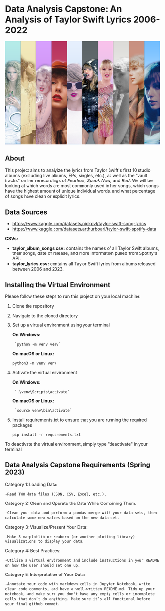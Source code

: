 # Data Analysis Capstone: An Analysis of Taylor Swift Lyrics 2006-2022

 ![Alt text](image.png)

## About
This project aims to analyize the lyrics from Taylor Swift's first 10 studio albums (excluding live albums, EPs, singles, etc.), as well as the "vault tracks" on her rerecordings of *Fearless*, *Speak Now*, and *Red*. We will be looking at which words are most commonly used in her songs, which songs have the highest amount of unique individual words, and what percentage of songs have clean or explicit lyrics.

## Data Sources
- https://www.kaggle.com/datasets/nickpvl/taylor-swift-song-lyrics
- https://www.kaggle.com/datasets/arthurboari/taylor-swift-spotify-data

**CSVs:**
- **taylor_album_songs.csv:** contains the names of all Taylor Swift albums, their songs, date of release, and more information pulled from Spotify's API.
- **taylor_lyrics.csv:** contains all Taylor Swift lyrics from albums released between 2006 and 2023.

## Installing the Virtual Environment
Please follow these steps to run this project on your local machine:
1. Clone the repository
1. Navigate to the cloned directory
1. Set up a virtual environment using your terminal

    **On Windows:**

        `python -m venv venv`

    **On macOS or Linux:**

     `python3 -m venv venv`

1. Activate the virtual environment

    **On Windows:**

        `.\venv\Scripts\activate`
    
    **On macOS or Linux:**

        `source venv\bin\activate`

1. Install requirements.txt to ensure that you are running the required packages

    `pip install -r requirements.txt`

To deactivate the virtual environment, simply type "deactivate" in your terminal


## Data Analysis Capstone Requirements (Spring 2023)
Category 1: Loading Data:

    -Read TWO data files (JSON, CSV, Excel, etc.).

Category 2: Clean and Operate the Data While Combining Them:

    -Clean your data and perform a pandas merge with your data sets, then calculate some new values based on the new data set.

Category 3: Visualize/Present Your Data:

    -Make 3 matplotlib or seaborn (or another plotting library) visualizations to display your data.

Category 4: Best Practices:

    -Utilize a virtual environment and include instructions in your README on how the user should set one up.

Category 5: Interpretation of Your Data:

    -Annotate your code with markdown cells in Jupyter Notebook, write clear code comments, and have a well-written README.md. Tidy up your notebook, and make sure you don't have any empty cells or incomplete cells that don’t do anything. Make sure it’s all functional before your final github commit.